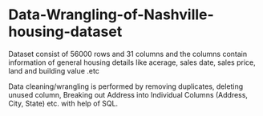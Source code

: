 # Data-Wrangling-of-Nashville-housing-dataset

Dataset consist of 56000 rows and 31 columns and the columns contain information of general housing details like acerage, sales date, sales price, land and building value .etc

Data cleaning/wrangling is performed by removing duplicates, deleting unused column, Breaking out Address into Individual Columns (Address, City, State) etc. with help of SQL.
